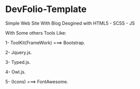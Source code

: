 # DevFolio-Template

Simple Web Site With Blog Desgined with HTML5 - SCSS - JS 

With Some others Tools Like:

1- ToolKit(FrameWork) ===> Bootstrap.

2- Jquery.js.

3- Typed.js.

4- Owl.js.

5- (Icons) ===> FontAwesome.
